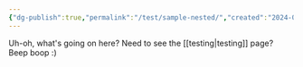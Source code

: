 ```yaml
---
{"dg-publish":true,"permalink":"/test/sample-nested/","created":"2024-01-24T11:09:33.608-05:00","updated":"2024-01-24T11:09:52.512-05:00"}
---
```


Uh-oh, what's going on here? Need to see the [[testing\|testing]] page? Beep boop :)